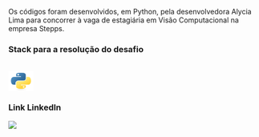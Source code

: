 Os códigos foram desenvolvidos, em Python, pela desenvolvedora Alycia Lima para concorrer à vaga de estagiária em Visão Computacional na empresa Stepps.

### Stack para a resolução do desafio

<div style="display: inline_block"><br>
  <img align="center" alt="Python" height="40" width="50" src="https://raw.githubusercontent.com/devicons/devicon/master/icons/python/python-original.svg">

### Link LinkedIn
 
   <a href="https://www.linkedin.com/in/alycialimafurtado" target="_blank"><img src="https://img.shields.io/badge/-LinkedIn-%230077B5?style=for-the-badge&logo=linkedin&logoColor=white" target="_blank"></a> 
